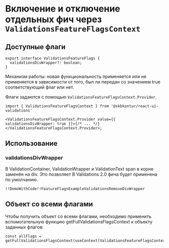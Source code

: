 # Включение и отключение отдельных фич через `ValidationsFeatureFlagsContext`

## Доступные флаги

    export interface ValidationsFeatureFlags {
      validationsDivWrapper?: boolean;
    }

Механизм работы: новая функциональность применяется или не применяется в зависимости от того, был ли передан со значением true соответствующий флаг или нет.

Флаги задаются с помощью `ValidationsFeatureFlagsContext.Provider`.

    import { ValidationsFeatureFlagsContext } from '@skbkontur/react-ui-validations'

    <ValidationsFeatureFlagsContext.Provider value={{ validationsDivWrapper: true }}>{/* ... */}</ValidationsFeatureFlagsContext.Provider>;

## Использование

### validationsDivWrapper

В ValidationContainer, ValidationWrapper и ValidationText span в корне заменён на div.
Это позволяет
В Validations 2.0 фича будет применена по умолчанию.

    !!DemoWithCode!!FeatureFlagsExampleValidationsRemoveDivWrapper

## Объект со всеми флагами

Чтобы получить объект со всеми флагами, необходимо применить вспомогательную функцию getFullValidationsFlagsContext к объекту заданных флагов:

    const allFlags = getFullValidationsFlagsContext(useContext(ValidationsFeatureFlagsContext));
